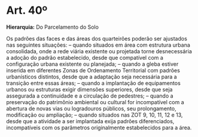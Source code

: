 # Art. 40º

**Hierarquia:** Do Parcelamento do Solo

Os padrões das faces e das áreas dos quarteirões poderão ser ajustados nas seguintes situações:
– quando situados em área com estrutura urbana consolidada, onde a rede viária existente ou projetada torne desnecessária a adoção do padrão estabelecido, desde que compatível com a configuração urbana existente ou planejada;
– quando a gleba estiver inserida em diferentes Zonas de Ordenamento Territorial com padrões urbanísticos distintos, desde que a adaptação seja necessária para a transição entre essas áreas;
– quando a implantação de equipamentos urbanos ou estruturas exigir dimensões superiores, desde que seja assegurada a continuidade e a circulação de pedestres;
– quando a preservação do patrimônio ambiental ou cultural for incompatível com a abertura de novas vias ou logradouros públicos, seu prolongamento, modificação ou ampliação;
– quando situados nas ZOT 9, 10, 11, 12 e 13, desde que a atividade a ser implantada exija padrões diferenciados, incompatíveis com os parâmetros originalmente estabelecidos para a área.






